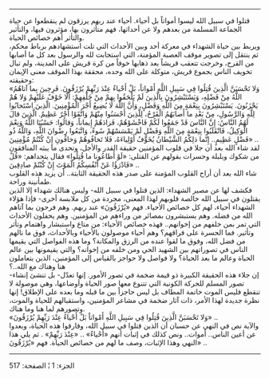 ------------------------------------------------------------------------

قتلوا في سبيل الله ليسوا أمواتاً بل أحياء. أحياء عند ربهم يرزقون لم
ينقطعوا عن حياة الجماعة المسلمة من بعدهم ولا عن أحداثها، فهم متأثرون
بها، مؤثرون فيها، والتأثير والتأثر أهم خصائص الحياة.  
ويربط بين حياة الشهداء في معركة أحد وبين الأحداث التي تلت استشهادهم
برباط محكم، ثم ينتقل إلى تصوير موقف العصبة المؤمنة، التي استجابت لله
والرسول بعد كل ما أصابها من القرح، وخرجت تتعقب قريشاً بعد ذهابها خوفاً من
كرة قريش على المدينة، ولم تبال تخويف الناس بجموع قريش، متوكلة على الله
وحده، محققة بهذا الموقف معنى الإيمان وحقيقته:  
«وَلا تَحْسَبَنَّ الَّذِينَ قُتِلُوا فِي سَبِيلِ اللَّهِ أَمْواتاً، بَلْ أَحْياءٌ عِنْدَ رَبِّهِمْ يُرْزَقُونَ.
فَرِحِينَ بِما آتاهُمُ اللَّهُ مِنْ فَضْلِهِ، وَيَسْتَبْشِرُونَ بِالَّذِينَ لَمْ يَلْحَقُوا بِهِمْ مِنْ خَلْفِهِمْ:
أَلَّا خَوْفٌ عَلَيْهِمْ وَلا هُمْ يَحْزَنُونَ. يَسْتَبْشِرُونَ بِنِعْمَةٍ مِنَ اللَّهِ وَفَضْلٍ، وَأَنَّ اللَّهَ لا
يُضِيعُ أَجْرَ الْمُؤْمِنِينَ. الَّذِينَ اسْتَجابُوا لِلَّهِ وَالرَّسُولِ، مِنْ بَعْدِ ما أَصابَهُمُ الْقَرْحُ،
لِلَّذِينَ أَحْسَنُوا مِنْهُمْ وَاتَّقَوْا أَجْرٌ عَظِيمٌ. الَّذِينَ قالَ لَهُمُ النَّاسُ: إِنَّ النَّاسَ قَدْ
جَمَعُوا لَكُمْ فَاخْشَوْهُمْ، فَزادَهُمْ إِيماناً، وَقالُوا: حَسْبُنَا اللَّهُ وَنِعْمَ الْوَكِيلُ،
فَانْقَلَبُوا بِنِعْمَةٍ مِنَ اللَّهِ وَفَضْلٍ لَمْ يَمْسَسْهُمْ سُوءٌ، وَاتَّبَعُوا رِضْوانَ اللَّهِ، وَاللَّهُ ذُو
فَضْلٍ عَظِيمٍ.. إِنَّما ذلِكُمُ الشَّيْطانُ يُخَوِّفُ أَوْلِياءَهُ، فَلا تَخافُوهُمْ وَخافُونِ إِنْ كُنْتُمْ
مُؤْمِنِينَ» ..  
لقد شاء الله بعد أن جلا في قلوب المؤمنين حقيقة القدر والأجل، وتحدى ما
يبثه المنافقون من شكوك وبلبلة وحسرات بقولهم عن القتلى: «لَوْ أَطاعُونا ما
قُتِلُوا» فقال يتحداهم: «قُلْ فَادْرَؤُا عَنْ أَنْفُسِكُمُ الْمَوْتَ إِنْ كُنْتُمْ صادِقِينَ» ..  
شاء الله بعد أن أراح القلوب المؤمنة على صدر هذه الحقيقة الثابتة.. أن
يزيد هذه القلوب طمأنينة وراحة.  
فكشف لها عن مصير الشهداء: الذين قتلوا في سبيل الله- وليس هنالك شهداء إلا
الذين يقتلون في سبيل الله خالصة قلوبهم لهذا المعنى، مجردة من كل ملابسة
أخرى- فإذا هؤلاء الشهداء أحياء، لهم كل خصائص الأحياء. فهم «يُرْزَقُونَ» عند
ربهم. وهم فرحون بما آتاهم الله من فضله. وهم يستبشرون بمصائر من وراءهم من
المؤمنين. وهم يحفلون الأحداث التي تمر بمن خلفهم من إخوانهم.. فهذه خصائص
الأحياء: من متاع واستبشار واهتمام وتأثر وتأثير. فما الحسرة على فراقهم؟
وهم أحياء موصولون بالأحياء وبالأحداث، فوق ما نالهم من فضل الله، وفوق ما
لقوا عنده من الرزق والمكانة؟ وما هذه الفواصل التي يقيمها الناس في
تصوراتهم بين الشهيد الحي ومن خلفه من إخوانه؟ والتي يقيمونها بين عالم
الحياة وعالم ما بعد الحياة؟ ولا فواصل ولا حواجز بالقياس إلى المؤمنين،
الذين يتعاملون هنا وهناك مع الله..؟  
إن جلاء هذه الحقيقة الكبيرة ذو قيمة ضخمة في تصور الأمور. إنها تعدّل- بل
تنشئ إنشاء- تصور المسلم للحركة الكونية التي تتنوع معها صور الحياة
وأوضاعها، وهي موصولة لا تنقطع فليس الموت خاتمة المطاف بل ليس حاجزاً بين
ما قبله وما بعده على الإطلاق! إنها نظرة جديدة لهذا الأمر، ذات آثار ضخمة
في مشاعر المؤمنين، واستقبالهم للحياة والموت، وتصورهم لما هنا وما هناك.  
«وَلا تَحْسَبَنَّ الَّذِينَ قُتِلُوا فِي سَبِيلِ اللَّهِ أَمْواتاً بَلْ أَحْياءٌ عِنْدَ رَبِّهِمْ يُرْزَقُونَ»
..  
والآية نص في النهي عن حسبان أن الذين قتلوا في سبيل الله، وفارقوا هذه
الحياة، وبعدوا عن أعين الناس.. أموات.. ونص كذلك في إثبات أنهم «أَحْياءٌ» ..
«عِنْدَ رَبِّهِمْ» . ثم يلي هذا النهي وهذا الإثبات، وصف ما لهم من خصائص الحياة.
فهم «يُرْزَقُونَ» ..

------------------------------------------------------------------------

الجزء: 1 ¦ الصفحة: 517
